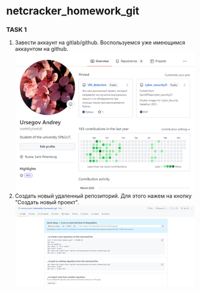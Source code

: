 # netcracker_homework_git
### TASK 1
1. Завести аккаунт на gitlab/github.
  Воспользуемся уже имеющимся аккаунтом на github.
  ![sample](img/git_acc.png)
2. Создать новый удаленный репозиторий.
  Для этого нажем на кнопку "Создать новый проект".
  ![sample](img/new_rep.png)
